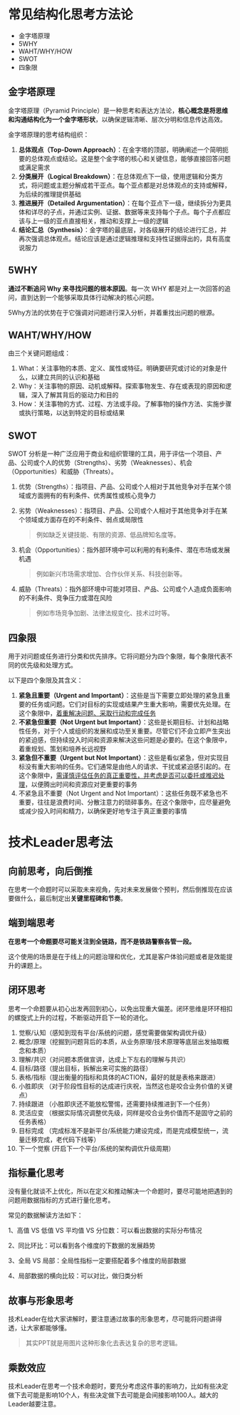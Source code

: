 # 常见结构化思考方法论

- 金字塔原理
- 5WHY
- WAHT/WHY/HOW
- SWOT
- 四象限





## 金字塔原理

金字塔原理（Pyramid Principle）是一种思考和表达方法论，**核心概念是将思维和沟通结构化为一个金字塔形状**，以确保逻辑清晰、层次分明和信息传达高效。

金字塔原理的思考结构组织：

1. **总体观点（Top-Down Approach）**：在金字塔的顶部，明确阐述一个简明扼要的总体观点或结论。这是整个金字塔的核心和关键信息，能够直接回答问题或满足需求
2. **分类展开（Logical Breakdown）**：在总体观点下一级，使用逻辑和分类方式，将问题或主题分解成若干亚点。每个亚点都是对总体观点的支持或解释，为后续的推理提供基础
3. **推进展开（Detailed Argumentation）**：在每个亚点下一级，继续拆分为更具体和详尽的子点，并通过实例、证据、数据等来支持每个子点。每个子点都应该与上一级的亚点直接相关，推动和支撑上一级的逻辑
4. **结论汇总（Synthesis）**：金字塔的最底层，对各级展开的结论进行汇总，并再次强调总体观点。结论应该是通过逻辑推理和支持性证据得出的，具有高度说服力





## 5WHY

**通过不断追问 Why 来寻找问题的根本原因**。每一次 WHY 都是对上一次回答的追问，直到达到一个能够采取具体行动解决的核心问题。

5Why方法的优势在于它强调对问题进行深入分析，并着重找出问题的根源。







## WAHT/WHY/HOW

由三个关键问题组成：

1. What：关注事物的本质、定义、属性或特征。明确要研究或讨论的对象是什么，以建立共同的认识和基础
2. Why：关注事物的原因、动机或解释。探索事物发生、存在或表现的原因和逻辑，深入了解其背后的驱动力和目的
3. How：关注事物的方式、过程、方法或手段。了解事物的操作方法、实施步骤或执行策略，以达到特定的目标或结果





## SWOT

SWOT 分析是一种广泛应用于商业和组织管理的工具，用于评估一个项目、产品、公司或个人的优势（Strengths）、劣势（Weaknesses）、机会（Opportunities）和威胁（Threats）。



1. 优势（Strengths）：指项目、产品、公司或个人相对于其他竞争对手在某个领域或方面拥有的有利条件、优秀属性或核心竞争力

2. 劣势（Weaknesses）：指项目、产品、公司或个人相对于其他竞争对手在某个领域或方面存在的不利条件、弱点或局限性

   > 例如缺乏关键技能、有限的资源、低品牌知名度等。

3. 机会（Opportunities）：指外部环境中可以利用的有利条件、潜在市场或发展机遇

   > 例如新兴市场需求增加、合作伙伴关系、科技创新等。

4. 威胁（Threats）：指外部环境中可能对项目、产品、公司或个人造成负面影响的不利条件、竞争压力或潜在风险

   > 例如市场竞争加剧、法律法规变化、技术过时等。





## 四象限

用于对问题或任务进行分类和优先排序。它将问题分为四个象限，每个象限代表不同的优先级和处理方式。

以下是四个象限及其含义：

1. **紧急且重要（Urgent and Important）**：这些是当下需要立即处理的紧急且重要的任务或问题。它们对目标的实现或结果产生重大影响，需要优先处理。在这个象限中，<u>着重解决问题、采取行动和完成任务</u>
2. **不紧急但重要（Not Urgent but Important）**：这些是长期目标、计划和战略性任务，对于个人或组织的发展和成功至关重要。尽管它们不会立即产生突出的紧迫感，但持续投入时间和资源来解决这些问题是必要的。在这个象限中，着重规划、策划和培养长远视野
3. **紧急但不重要（Urgent but Not Important）**：这些是看似紧急，但对实现目标没有重大影响的任务。它们通常是由他人的请求、干扰或紧迫感引起的。在这个象限中，<u>需谨慎评估任务的真正重要性，并考虑是否可以委托或推迟处理</u>，以便腾出时间和资源应对更重要的事务
4. 不紧急且不重要（Not Urgent and Not Important）：这些任务既不紧急也不重要，往往是浪费时间、分散注意力的琐碎事务。在这个象限中，应尽量避免或减少投入时间和精力，以确保更好地专注于真正重要的事情







# 技术Leader思考法

## 向前思考，向后倒推

在思考一个命题时可以采取未来视角，先对未来发展做个预判，然后倒推现在应该要做什么，最后制定出**关键里程碑和节奏**。





## 端到端思考

**在思考一个命题要尽可能关注到全链路，而不是铁路警察各管一段。**

这个使用的场景是在于线上的问题治理和优化，尤其是客户体验问题或者是效能提升的课题上。





## 闭环思考

思考一个命题要从初心出发再回到初心，以免出现重大偏差。闭环思维是环环相扣的螺旋式上升的过程，不断驱动开启下一轮的进化。



1. 觉察/认知（感知到现有平台/系统的问题，感觉需要做架构调优升级）
2. 概念/原理（挖掘到问题背后的本质，从业务原理/技术原理等底层出发抽取概念和本质）
3. 理解/共识（对问题本质做宣讲，达成上下左右的理解与共识）
4. 目标/路径（提出目标，拆解出来可实施的路径）
5. 表格/指标（提出衡量的指标和具体的ACTION，最好的就是表格来跟进）
6. 小胜即庆 （对于阶段性目标的达成进行庆祝，当然这也是咬合业务价值的关键点）
7. 持续跟进 （小胜即庆还不能放松警惕，还需要持续推进到下一个任务）
8. 灵活应变 （根据实际情况调整优先级，同样是咬合业务价值而不是固守之前的任务表格）
9. 目标完成 （完成标准不是新平台/系统能力建设完成，而是完成模型统一，流量迁移完成，老代码下线等）
10. 下一个觉察 (开启下一个平台/系统的架构调优升级周期）





## 指标量化思考

没有量化就谈不上优化，所以在定义和推动解决一个命题时，要尽可能地把遇到的问题用数据指标的方式进行量化思考。

常见的数据解读方法如下：

1、高值 VS 低值 VS 平均值 VS 分位数：可以看出数据的实际分布情况

2、同比环比：可以看到各个维度的下数据的发展趋势

3、全局 VS 局部：全局性指标一定要搭配着多个维度的局部数据

4、局部数据的横向比较：可以对比，做归类分析





## 故事与形象思考

技术Leader在给大家讲解时，要注意通过故事的形象思考，尽可能将问题讲得透，让大家都能够懂。

> 其实PPT就是用图片这种形象化去表达复杂的思考逻辑。





## 乘数效应

技术Leader在思考一个技术命题时，要充分考虑这件事的影响力，比如有些决定做下去可能是影响10个人，有些决定做下去可能是会间接影响100人。越大的Leader越要注意。
